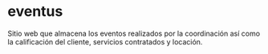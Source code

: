 # eventus
Sitio web que almacena los eventos realizados por la coordinación así como la calificación del cliente, servicios contratados y locación.
